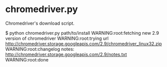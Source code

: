 chromedriver.py
===============

Chromedriver's download script.

$ python chromedriver.py path/to/install
WARNING:root:fetching new 2.9 version of chromedriver
WARNING:root:trying url http://chromedriver.storage.googleapis.com/2.9/chromedriver_linux32.zip
WARNING:root:changelog notes: http://chromedriver.storage.googleapis.com/2.9/notes.txt
WARNING:root:done
